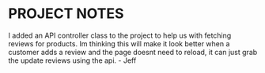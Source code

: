 <h1>PROJECT NOTES</h1>

I added an API controller class to the project to help us with fetching reviews for products. Im thinking this will make it look better when a customer adds a review and the page doesnt need to reload, it can just grab the update reviews using the api. - Jeff
